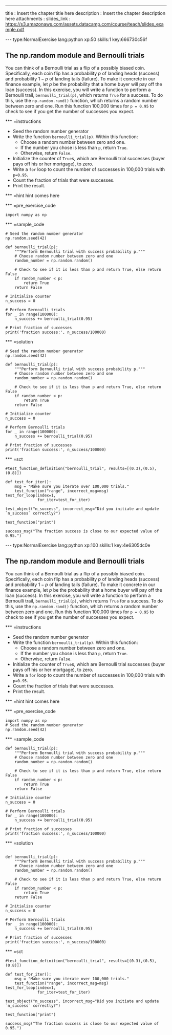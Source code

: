 ---
title       : Insert the chapter title here
description : Insert the chapter description here
attachments :
  slides_link : https://s3.amazonaws.com/assets.datacamp.com/course/teach/slides_example.pdf

--- type:NormalExercise lang:python xp:50 skills:1 key:666730c56f
## The np.random module and Bernoulli trials

You can think of a Bernoulli trial as a flip of a possibly biased coin. Specifically, each coin flip has a probability $p$ of landing heads (success) and probability $1-p$ of landing tails (failure). To make it concrete in our finance example, let $p$ be the probability that a home buyer will pay off the loan (success). In this exercise, you will write a function to perform a Bernoulli trail, `bernoulli_trial(p)`, which returns `True` for a success. To do this, use the `np.random.rand()` function, which returns a random number between zero and one.  Run this function 100,000 times for `p = 0.95` to check to see if you get the number of successes you expect.

*** =instructions
- Seed the random number generator
- Write the function `bernoulli_trial(p)`. Within this function:
    * Choose a random number between zero and one.
    * If the number you chose is less than `p`, return `True`.
    * Otherwise, return `False`.
- Initialize the counter of `True`s, which are Bernoulli trial successes (buyer pays off his or her mortgage), to zero.
- Write a `for` loop to count the number of successes in 100,000 trials with `p=0.95`.
- Count the fraction of trials that were successes.
- Print the result.

*** =hint
hint comes here

*** =pre_exercise_code
```{python}
import numpy as np
```

*** =sample_code
```{python}
# Seed the random number generator
np.random.seed(42)

def bernoulli_trial(p):
    """Perform Bernoulli trial with success probability p."""
    # Choose random number between zero and one
    random_number = np.random.random()

    # Check to see if it is less than p and return True, else return False
    if random_number < p:
        return True
    return False

# Initialize counter
n_success = 0

# Perform Bernoulli trials
for _ in range(100000):
    n_success += bernoulli_trial(0.95)

# Print fraction of successes
print('fraction success:', n_success/100000)

```

*** =solution
```{python}
# Seed the random number generator
np.random.seed(42)

def bernoulli_trial(p):
    """Perform Bernoulli trial with success probability p."""
    # Choose random number between zero and one
    random_number = np.random.random()

    # Check to see if it is less than p and return True, else return False
    if random_number < p:
        return True
    return False

# Initialize counter
n_success = 0

# Perform Bernoulli trials
for _ in range(100000):
    n_success += bernoulli_trial(0.95)

# Print fraction of successes
print('fraction success:', n_success/100000)
```

*** =sct
```{python}
#test_function_definition("bernoulli_trial", results=[(0.3),(0.5),(0.8)])

def test_for_iter():
    msg = "Make sure you iterate over 100,000 trials."
    test_function("range", incorrect_msg=msg)
test_for_loop(index=1,
              for_iter=test_for_iter)

test_object("n_success", incorrect_msg="Did you initiate and update `n_success` correctly?")

test_function("print")

success_msg("The fraction success is close to our expected value of 0.95.")
```
--- type:NormalExercise lang:python xp:100 skills:1 key:4e6305dc0e
## The np.random module and Bernoulli trials

You can think of a Bernoulli trial as a flip of a possibly biased coin. Specifically, each coin flip has a probability $p$ of landing heads (success) and probability $1-p$ of landing tails (failure). To make it concrete in our finance example, let $p$ be the probability that a home buyer will pay off the loan (success). In this exercise, you will write a function to perform a Bernoulli trail, `bernoulli_trial(p)`, which returns `True` for a success. To do this, use the `np.random.rand()` function, which returns a random number between zero and one.  Run this function 100,000 times for `p = 0.95` to check to see if you get the number of successes you expect.

*** =instructions
- Seed the random number generator
- Write the function `bernoulli_trial(p)`. Within this function:
    * Choose a random number between zero and one.
    * If the number you chose is less than `p`, return `True`.
    * Otherwise, return `False`.
- Initialize the counter of `True`s, which are Bernoulli trial successes (buyer pays off his or her mortgage), to zero.
- Write a `for` loop to count the number of successes in 100,000 trials with `p=0.95`.
- Count the fraction of trials that were successes.
- Print the result.

*** =hint
hint comes here

*** =pre_exercise_code
```{python}
import numpy as np
# Seed the random number generator
np.random.seed(42)
```

*** =sample_code
```{python}
def bernoulli_trial(p):
    """Perform Bernoulli trial with success probability p."""
    # Choose random number between zero and one
    random_number = np.random.random()

    # Check to see if it is less than p and return True, else return False
    if random_number < p:
        return True
    return False

# Initialize counter
n_success = 0

# Perform Bernoulli trials
for _ in range(100000):
    n_success += bernoulli_trial(0.95)

# Print fraction of successes
print('fraction success:', n_success/100000)

```

*** =solution
```{python}

def bernoulli_trial(p):
    """Perform Bernoulli trial with success probability p."""
    # Choose random number between zero and one
    random_number = np.random.random()

    # Check to see if it is less than p and return True, else return False
    if random_number < p:
        return True
    return False

# Initialize counter
n_success = 0

# Perform Bernoulli trials
for _ in range(100000):
    n_success += bernoulli_trial(0.95)

# Print fraction of successes
print('fraction success:', n_success/100000)
```

*** =sct
```{python}
#test_function_definition("bernoulli_trial", results=[(0.3),(0.5),(0.8)])

def test_for_iter():
    msg = "Make sure you iterate over 100,000 trials."
    test_function("range", incorrect_msg=msg)
test_for_loop(index=1,
              for_iter=test_for_iter)

test_object("n_success", incorrect_msg="Did you initiate and update `n_success` correctly?")

test_function("print")

success_msg("The fraction success is close to our expected value of 0.95.")
```
